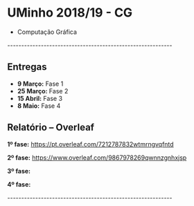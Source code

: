 # UMinho 2018/19 - CG

* Computação Gráfica

*-----------------------------------------------------------*

## Entregas

* **9 Março:** Fase 1
* **25 Março:** Fase 2
* **15 Abril:** Fase 3
* **8 Maio:** Fase 4

## Relatório – Overleaf

**1º fase:**
https://pt.overleaf.com/7212787832wtmrngvqfntd

**2º fase:**
https://www.overleaf.com/9867978269qwnnzgnhxjsp

**3º fase:**

**4º fase:**

*-----------------------------------------------------------*
